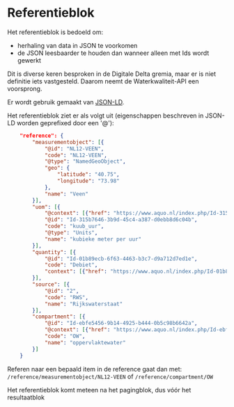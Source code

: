 # Referentieblok

Het referentieblok is bedoeld om:

- herhaling van data in JSON te voorkomen
- de JSON leesbaarder te houden dan wanneer alleen met Ids wordt gewerkt

Dit is diverse keren besproken in de Digitale Delta gremia, maar er is niet definitie iets vastgesteld. Daarom neemt de Waterkwaliteit-API een voorsprong.

Er wordt gebruik gemaakt van [JSON-LD](https://json-ld.org/).

Het referentieblok ziet er als volgt uit (eigenschappen beschreven in JSON-LD worden geprefixed door een '@'):

``` json
    "reference": {
        "measurementobject": [{
            "@id": "NL12-VEEN",
            "code": "NL12-VEEN",
            "@type": "NamedGeoObject",
            "geo": {
                "latitude": "40.75",
                "longitude": "73.98"
            },
            "name": "Veen"
        }],
        "uom": [{
            "@context": [{"href": "https://www.aquo.nl/index.php/Id-315b7646-3b9d-45c4-a387-d0ebb8d6c04b"}],
            "@id": "Id-315b7646-3b9d-45c4-a387-d0ebb8d6c04b",
            "code": "kuub_uur",
            "@type": "Units",
            "name": "kubieke meter per uur"
        }],
        "quantity": [{
            "@id": "Id-01b89ecb-6f63-4463-b3c7-d9a712d7ed1e",
            "code": "Debiet",
            "context": [{"href": "https://www.aquo.nl/index.php/Id-01b89ecb-6f63-4463-b3c7-d9a712d7ed1e"}]
        }],
        "source": [{
            "@id": "2",
            "code": "RWS",
            "name": "Rijkswaterstaat"
        }],
        "compartment": [{
            "@id": "Id-ebfe5456-9b14-4925-b444-0b5c98b6642a",
            "@context": [{"href": "https://www.aquo.nl/index.php/Id-ebfe5456-9b14-4925-b444-0b5c98b6642a"}],
            "code": "OW",
            "name": "oppervlaktewater"
        }]
    }
```

Referen naar een bepaald item in de reference gaat dan met:
```/reference/measurementobject/NL12-VEEN``` of ```/reference/compartment/OW```

Het referentieblok komt meteen na het pagingblok, dus vóór het resultaatblok